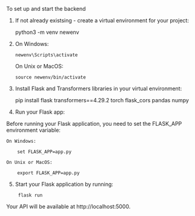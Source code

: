 To set up and start the backend 

1. If not already existsing - create a virtual environment for your project:

     python3 -m venv newenv

2.  On Windows: 

        newenv\Scripts\activate

    On Unix or MacOS: 
    
        source newenv/bin/activate

3. Install Flask and Transformers libraries in your virtual environment: 

     pip install flask transformers==4.29.2 torch flask_cors pandas numpy

4. Run your Flask app:

Before running your Flask application, you need to set the FLASK_APP environment variable:

    On Windows:

        set FLASK_APP=app.py

    On Unix or MacOS:

        export FLASK_APP=app.py

5. Start your Flask application by running:

        flask run

Your API will be available at http://localhost:5000.


